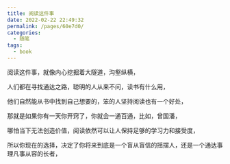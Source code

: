 ```yaml
---
title: 阅读这件事
date: 2022-02-22 22:49:32
permalink: /pages/60e7d0/
categories:
  - 随笔
tags:
  - book
---
```

阅读这件事，就像内心挖掘着大隧道，沟壑纵横，

人们都在寻找通达之路，聪明的人从来不问，读书有什么用，

他们自然能从书中找到自己想要的，笨的人坚持阅读也有一个好处，

那就是如果你有一天你开窍了，你就会一通百通，比如，曾国潘，

哪怕当下无法创造价值，阅读依然可以让人保持足够的学习力和接受度，

所以你现在的选择，决定了你将来到底是一个盲从盲信的摇摆人，还是一个通达事理凡事从容的长者，